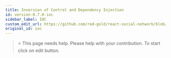 ```yaml
---
title: Inversion of Control and Dependency Injection
id: version-0.7.0-ioc
sidebar_label: IOC
custom_edit_url: https://github.com/red-gold/react-social-network/blob/v0.7.0/README.md
original_id: ioc
---
```


 > ⭐️ This page needs help. Please help with your contribution. To start click on edit button.